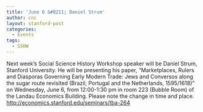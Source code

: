 ```yaml
---
title: 'June 6 &#8211; Daniel Strum'
author: cnc
layout: stanford-post
categories:
  - Events
tags:
  - SSHW
---
```

Next week’s Social Science History Workshop speaker will be Daniel Strum, Stanford University. He will be presenting his paper, “Marketplaces, Rulers and Diasporas Governing Early Modern Trade: Jews and Conversos along the sugar route revisited (Brazil, Portugal and the Netherlands, 1595/1618)” on Wednesday, June 6, from 12:00-1:30 pm in room 223 (Bubble Room) of the Landau Economics Building. Please note the change in time and place. http://economics.stanford.edu/seminars/tba-264
